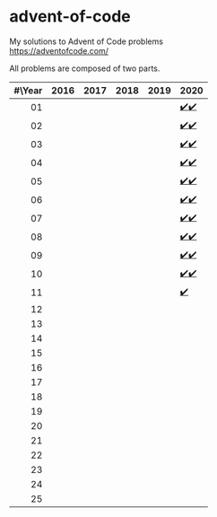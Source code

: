 # advent-of-code
My solutions to Advent of Code problems\
https://adventofcode.com/

All problems are composed of two parts.

| #\Year | 2016 | 2017 | 2018 | 2019 | 2020 |
|-------:|------|------|------|------|------|
|   01   |      |      |      |      | [:heavy_check_mark:](2020/1-1.py)[:heavy_check_mark:](2020/1-2.py) |
|   02   |      |      |      |      | [:heavy_check_mark:](2020/2-1.py)[:heavy_check_mark:](2020/2-2.py) |
|   03   |      |      |      |      | [:heavy_check_mark:](2020/3-1.py)[:heavy_check_mark:](2020/3-2.py) |
|   04   |      |      |      |      | [:heavy_check_mark:](2020/4-1.py)[:heavy_check_mark:](2020/4-2.py) |
|   05   |      |      |      |      | [:heavy_check_mark:](2020/5-1.py)[:heavy_check_mark:](2020/5-2.py) |
|   06   |      |      |      |      | [:heavy_check_mark:](2020/6-1.py)[:heavy_check_mark:](2020/6-2.py) |
|   07   |      |      |      |      | [:heavy_check_mark:](2020/7-1.py)[:heavy_check_mark:](2020/7-2.py) |
|   08   |      |      |      |      | [:heavy_check_mark:](2020/8-1.py)[:heavy_check_mark:](2020/8-2.py) |
|   09   |      |      |      |      | [:heavy_check_mark:](2020/9-1.py)[:heavy_check_mark:](2020/9-2.py) |
|   10   |      |      |      |      | [:heavy_check_mark:](2020/10-1.py)[:heavy_check_mark:](2020/10-2.py) |
|   11   |      |      |      |      | [:heavy_check_mark:](2020/11-1.py) |
|   12   |      |      |      |      |      |
|   13   |      |      |      |      |      |
|   14   |      |      |      |      |      |
|   15   |      |      |      |      |      |
|   16   |      |      |      |      |      |
|   17   |      |      |      |      |      |
|   18   |      |      |      |      |      |
|   19   |      |      |      |      |      |
|   20   |      |      |      |      |      |
|   21   |      |      |      |      |      |
|   22   |      |      |      |      |      |
|   23   |      |      |      |      |      |
|   24   |      |      |      |      |      |
|   25   |      |      |      |      |      |
